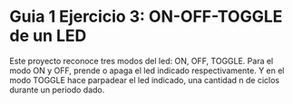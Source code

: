 # Guia 1 Ejercicio 3: ON-OFF-TOGGLE de un LED

Este proyecto reconoce tres modos del led: ON, OFF, TOGGLE. Para el modo ON y OFF, prende o apaga el led indicado respectivamente. Y en el modo TOGGLE hace parpadear el led indicado, una cantidad n de ciclos durante un periodo dado.